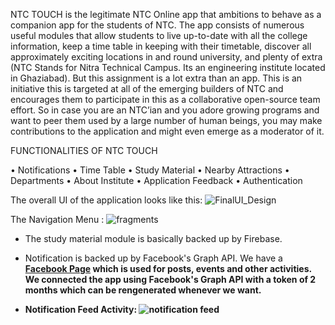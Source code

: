NTC TOUCH  is the legitimate NTC Online app that ambitions to behave as a companion app for the students of NTC. The app consists of numerous useful modules that allow students to live up-to-date with all the college information, keep a time table in keeping with their timetable, discover all approximately exciting locations in and round university, and plenty of extra (NTC Stands for Nitra Technical Campus. Its an engineering institute located in Ghaziabad).
But this assignment is a lot extra than an app. This is an initiative this is targeted at all of the emerging builders of  NTC and encourages them to participate in this as a collaborative open-source team effort. So in case you are an  NTC’ian and you adore growing programs and want to peer them used by a large number of human beings, you may make contributions to the application and might even emerge as a moderator of it.


FUNCTIONALITIES OF NTC TOUCH

•    Notifications
•    Time Table
•    Study Material
•    Nearby Attractions
•    Departments
•    About Institute
•    Application Feedback
•    Authentication


The overall UI of the application looks like this:
![FinalUI_Design](https://user-images.githubusercontent.com/39314095/128759080-d4950a72-2fb9-410f-9ea3-51bf367bdf72.PNG)


The Navigation Menu :
![fragments](https://user-images.githubusercontent.com/39314095/128760586-020632a0-56aa-41b8-82a3-e5f6ec0a1789.PNG)




- The study material module is basically backed up by Firebase.
- Notification is backed up by Facebook's Graph API. We have a <b> <a href="https://www.facebook.com/NitraTechnicalCampus/" target="_blank">Facebook Page</a> which is used for posts, events and other activities. We connected the app using Facebook's Graph API with a token of 2 months which can be rengenerated whenever we want.
  
- <b> Notification Feed Activity: </b>
  ![notification feed](https://user-images.githubusercontent.com/39314095/128759382-61198152-d5b8-4433-816f-118f98d2dcd4.PNG)
  
  
  

  
  
